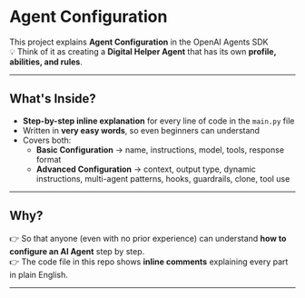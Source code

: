 # Agent Configuration

This project explains **Agent Configuration** in the OpenAI Agents SDK  
💡 Think of it as creating a **Digital Helper Agent** that has its own **profile, abilities, and rules**.

---

## What's Inside?

- **Step-by-step inline explanation** for every line of code in the `main.py` file  
- Written in **very easy words**, so even beginners can understand
- Covers both:
  - **Basic Configuration** → name, instructions, model, tools, response format  
  - **Advanced Configuration** → context, output type, dynamic instructions, multi-agent patterns, hooks, guardrails, clone, tool use  

---

## Why?

👉 So that anyone (even with no prior experience) can understand **how to configure an AI Agent** step by step.  
👉 The code file in this repo shows **inline comments** explaining every part in plain English.

---

